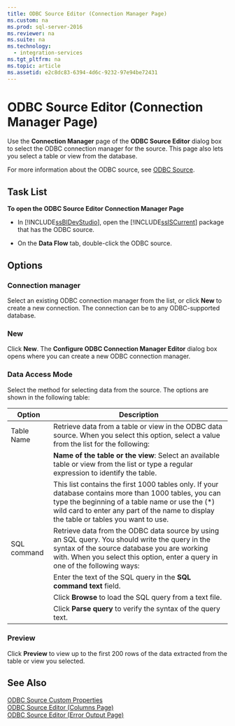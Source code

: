 ```yaml
---
title: ODBC Source Editor (Connection Manager Page)
ms.custom: na
ms.prod: sql-server-2016
ms.reviewer: na
ms.suite: na
ms.technology: 
  - integration-services
ms.tgt_pltfrm: na
ms.topic: article
ms.assetid: e2c8dc83-6394-4d6c-9232-97e94be72431
---
```

# ODBC Source Editor (Connection Manager Page)
  Use the **Connection Manager** page of the **ODBC Source Editor** dialog box to select the ODBC connection manager for the source. This page also lets you select a table or view from the database.  
  
 For more information about the ODBC source, see [ODBC Source](../../Topics/TopicNameNotContainA/ODBC-Source.md).  
  
## Task List  
 **To open the ODBC Source Editor Connection Manager Page**  
  
-   In [!INCLUDE[ssBIDevStudio](../../Topics/TopicNameContainA/includes/ssBIDevStudio_md.md)], open the [!INCLUDE[ssISCurrent](../../Topics/TopicNameContainA/includes/ssISCurrent_md.md)] package that has the ODBC source.  
  
-   On the **Data Flow** tab, double-click the ODBC source.  
  
## Options  
  
### Connection manager  
 Select an existing ODBC connection manager from the list, or click **New** to create a new connection. The connection can be to any ODBC-supported database.  
  
### New  
 Click **New**. The **Configure ODBC Connection Manager Editor** dialog box opens where you can create a new ODBC connection manager.  
  
### Data Access Mode  
 Select the method for selecting data from the source. The options are shown in the following table:  
  
|Option|Description|  
|------------|-----------------|  
|Table Name|Retrieve data from a table or view in the ODBC data source. When you select this option, select a value from the list for the following:|  
||**Name of the table or the view**: Select an available table or view from the list or type a regular expression to identify the table.|  
||This list contains the first 1000 tables only. If your database contains more than 1000 tables, you can type the beginning of a table name or use the (*) wild card to enter any part of the name to display the table or tables you want to use.|  
|SQL command|Retrieve data from the ODBC data source by using an SQL query. You should write the query in the syntax of the source database you are working with. When you select this option, enter a query in one of the following ways:|  
||Enter the text of the SQL query in the **SQL command text** field.|  
||Click **Browse** to load the SQL query from a text file.|  
||Click **Parse query** to verify the syntax of the query text.|  
  
### Preview  
 Click **Preview** to view up to the first 200 rows of the data extracted from the table or view you selected.  
  
## See Also  
 [ODBC Source Custom Properties](../../Topics/TopicNameNotContainA/ODBC-Source-Custom-Properties.md)   
 [ODBC Source Editor &#40;Columns Page&#41;](../../Topics/TopicNameNotContainA/ODBC-Source-Editor--Columns-Page-.md)   
 [ODBC Source Editor &#40;Error Output Page&#41;](../../Topics/TopicNameNotContainA/ODBC-Source-Editor--Error-Output-Page-.md)  
  
  